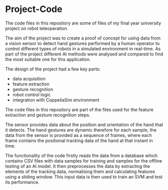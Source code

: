 # Project-Code

The code files in this repository are some of files of my final year university project on robot teleoperation.

The aim of the project was to create a proof of concept for using data from a vision sensor to detect hand gestures
performed by a human operator to control different types of robots in a simulated environment in real-time. As part
of the project different AI methods were analysed and compared to find the most suitable one for this application.

The design of the project had a few key parts:
  - data acquisition
  - feature extraction
  - gesture recognition
  - robot control logic
  - integration with CoppeliaSim environment

The code files in this repository are part of the files used for the feature extraction and gesture recognition steps.

The sensor provides data about the position and orientation of the hand that it detects. The hand gestures are dynamic therefore
for each sample, the data from the sensor is provided as a sequence of frames, where each frame contains the positional tracking
data of the hand at that instant in time.

The functionality of the code firstly reads the data from a database which contains CSV files with data samples for training and 
samples for the offline testing of an AI model. It then preprocesses the data by extracting the elements of the tracking data,
normalising them and calculating features using a sliding window. This input data is then used to train an SVM and test its performance.



